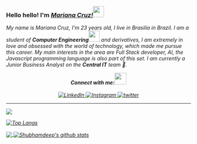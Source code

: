 ### Hello hello! I'm <i>[Mariana Cruz!](https://instagram.com/marianafcruz)</i><img src="https://github.com/TheDudeThatCode/TheDudeThatCode/blob/master/Assets/Hi.gif" width="30px"> 

<p>
  <em>
   My name is Mariana Cruz, I'm 23 years old, I live in Brasilia in Brazil.
    I am a student of <b>Computer Engineering</b><img src="https://github.com/TheDudeThatCode/TheDudeThatCode/blob/master/Assets/Developer.gif" width="30px"> and derivatives, I am extremely in love and obsessed with the world of technology, which made me pursue this career.
    My main interests in the area are Full Stack developer, AI, the Javascript programming language is also part of this set.
    I am currently a Junior Business Analyst on the <b>Central IT</b> team 💪.

<br/>
<div align="center">
<b>
<i>Connect with me:<img src="https://github.com/TheDudeThatCode/TheDudeThatCode/blob/master/Assets/Handshake.gif" height="32px"></i><br>
</b>
<br>
<a href="linkedin.com/in/mariana-c-449480110" target="_blank">
	<img src="https://img.shields.io/badge/LinkedIn-%230077B5.svg?&style=flat-square&logo=linkedin&logoColor=white" alt="LinkedIn">
</a>

<a href="https://www.instagram.com/marianafcruz" target="_blank">
	<img src="https://img.shields.io/badge/Instagram-%23E4405F.svg?&style=flat-square&logo=instagram&logoColor=white" alt="Instagram">
</a>

<a href="https://twitter.com/mari_fcruz" target="_blank">
	<img src="https://img.shields.io/badge/twitter-blue?&style=flat-square&logo=twitter&logoColor=white" alt="twitter">
</a>

</div>
<hr>


<a align="left" href=https://github.com/marianafcruz17>
    <img bottom="150em" src="https://github-readme-stats.vercel.app/api/?username=marianafcruz17&show_icons=true&include_all_commits=true&count_private=true"/>
</a>

[![Top Langs](https://github-readme-stats.vercel.app/api/top-langs/?username=marianafcruz17&layout=compact)](https://github.com/marianafcruz17/github-readme-stats)

<a href="https://github.com/marianafcruz17">
  <img align="center" src="https://github-readme-stats.vercel.app/api/top-langs/?username=marianafcruz17&theme=dark&hide_langs_below=1" />
</a>

<a href="https://github.com/marianafcruz17">
 <img align="center" src="https://github-readme-stats.vercel.app/api?username=marianafcruz17&show_icons=true&theme=dark&line_height=27" alt="Shubhamdeep's github stats"/>
</a>

<br />
<br />
<div align="center">
</div>
